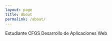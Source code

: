 ```yaml
---
layout: page
title: About
permalink: /about/
---
```


Estudiante CFGS Desarrollo de Aplicaciones Web



[CristianBY]: https://github.com/CristianBY

